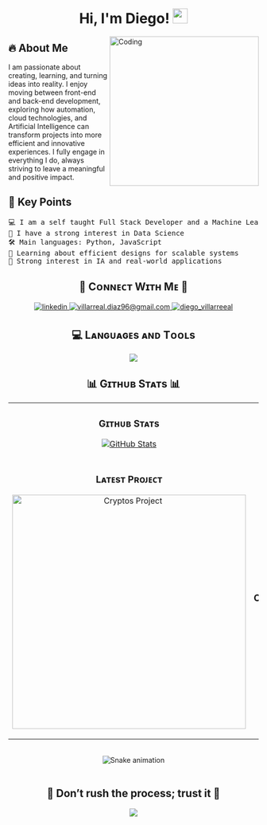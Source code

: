 <h1 align="center">
Hi, I'm Diego!
  <img src="https://media.giphy.com/media/hvRJCLFzcasrR4ia7z/giphy.gif" width="30"></h1>
 

<img align="right" alt="Coding" width="300" src="https://i.imgur.com/GW2pNoN.gif">

<h2 align="left">🔥 About Me </h2>
I am passionate about creating, learning, and turning ideas into reality. I enjoy moving between front-end and back-end development, exploring how automation, cloud technologies, and Artificial Intelligence can transform projects into more efficient and innovative experiences. I fully engage in everything I do, always striving to leave a meaningful and positive impact. 

<br />

<h2 align="left">🔧 Key Points</h2> 

<pre>
💻 I am a self taught Full Stack Developer and a Machine Learning Developer
📝 I have a strong interest in Data Science
🛠️ Main languages: Python, JavaScript
🌱 Learning about efficient designs for scalable systems
🤖 Strong interest in IA and real-world applications 
</pre>
<!--End Intro-->

<h2 align="center">🤝 Cᴏɴɴᴇᴄᴛ Wɪᴛʜ Mᴇ 🤝 </h2>
<div align="center">
 <a href="https://www.linkedin.com/in/diego-villareal/" target="_blank">
<img src=https://img.shields.io/badge/linkedin-%231E77B5.svg?&style=for-the-badge&logo=linkedin&logoColor=white alt=linkedin style="margin-bottom: 5px;" />
</a>

<a href="mailto:villarreal.diaz96@gmail.com" target="_blank">
<img src="https://img.shields.io/badge/Gmail-D14836?style=for-the-badge&logo=gmail&logoColor=white" alt=villarreal.diaz96@gmail.com mail style="margin-bottom: 5px;" />
</a>

<a href="https://www.instagram.com/diego_villarreeal/" target="_blank">
<img src=https://img.shields.io/badge/Instagram-E4405F?style=for-the-badge&logo=instagram&logoColor=white alt=diego_villarreeal Instagram style="margin-bottom: 5px;" />
</a>
</div>

<!--Languages and Tools Section-->       
<h2 align="center">💻 Lᴀɴɢᴜᴀɢᴇs ᴀɴᴅ Tᴏᴏʟs</h2> 

<p align="center">
  <a href="https://skillicons.dev">
    <img src="https://skillicons.dev/icons?i=anaconda,py,azure,cpp,discord,docker,figma,github,git,js,mongodb,mysql,postgres,r,supabase,ts,vscode" />
  </a>
</p>

<!--Github stats Table--> 
<h2 align="center">📊 Gɪᴛʜᴜʙ Sᴛᴀᴛs 📊</h2>

<table width="100%">
  <tr>
    <td width="50%">
      <h3 align="center"><strong>Gɪᴛʜᴜʙ Sᴛᴀᴛs</strong></h3>
      <p align="center">
        <a href="https://github.com/Villarealx">
          <img align="center" src="https://github-readme-stats.vercel.app/api?username=Villarealx&count_private=true&show_icons=true&theme=nightowl" alt="GitHub Stats" />
        </a>
      </p>
    </td>
    <td width="50%">
      <h3 align="center"><strong>Sᴛʀᴇᴀᴋ Sᴛᴀᴛs</strong></h3>
      <p align="center">
        <a href="https://github.com/Villarealx">
          <img align="center" src="https://streak-stats.demolab.com?user=Villarealx&theme=nightowl" alt="Streak Stats" />
        </a>
      </p>
    </td>
  </tr>
  <tr>
    <td width="50%">
      <h3 align="center"><strong>Lᴀᴛᴇsᴛ Pʀᴏᴊᴇᴄᴛ</strong></h3>
      <p align="center">
        <a href="https://github.com/Villarealx/cryptos">
          <img align="center" width="470" src="https://github-readme-stats.vercel.app/api/pin/?username=Villarealx&repo=cryptos&theme=nightowl&show_owner=true" alt="Cryptos Project" />
        </a>
      </p>
    </td>
    <td width="50%">
      <h3 align="center"><strong>Tᴏᴘ Cᴏɴᴛʀɪʙᴜᴛɪᴏɴs</strong></h3>
      <p align="center">
        <a href="https://github.com/Villarealx">
          <img align="center" src="https://github-contributor-stats.vercel.app/api?username=Villarealx&limit=3&theme=nightowl&show_owner=true&combine_all_yearly_contributions=true" alt="Top Repo" />
        </a>
      </p>
    </td>
  </tr>
</table>
<br />

<!-- Snake Game Repo View -->

<div align="center">
  <img src="https://profile-readme-generator.com/assets/snake.svg" alt="Snake animation" />
</div>
<br />

<!--Dynamic Quote card updated everyday at 12 PM--> 
<h2 align="center">🌟 Don’t rush the process; trust it 🌟</h2>

<!--Footer--> 
<p align="center">
  <img src="https://capsule-render.vercel.app/api?type=waving&color=gradient&height=65&section=footer"/>
</p>
